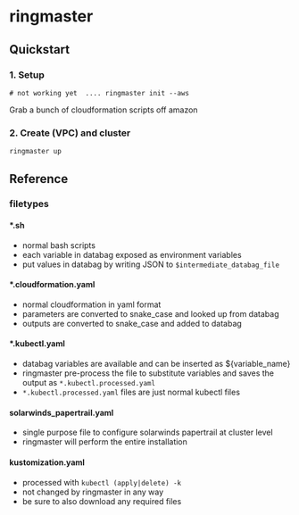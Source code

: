 # ringmaster

## Quickstart

### 1. Setup

```shell
# not working yet  .... ringmaster init --aws
```

Grab a bunch of cloudformation scripts off amazon 

### 2. Create (VPC) and cluster

```shell
ringmaster up
```


## Reference

### filetypes

#### *.sh
* normal bash scripts
* each variable in databag exposed as environment variables
* put values in databag by writing JSON to `$intermediate_databag_file`

#### *.cloudformation.yaml
* normal cloudformation in yaml format
* parameters are converted to snake_case and looked up from databag
* outputs are converted to snake_case and added to databag

#### *.kubectl.yaml
* databag variables are available and can be inserted as ${variable_name}
* ringmaster pre-process the file to substitute variables and saves the
  output as `*.kubectl.processed.yaml`
* `*.kubectl.processed.yaml` files are just normal kubectl files

#### solarwinds_papertrail.yaml
* single purpose file to configure solarwinds papertrail at cluster level
* ringmaster will perform the entire installation

#### kustomization.yaml
* processed with `kubectl (apply|delete) -k`
* not changed by ringmaster in any way
* be sure to also download any required files
